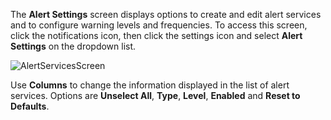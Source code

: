 &NewLine;

The **Alert Settings** screen displays options to create and edit alert services and to configure warning levels and frequencies.
To access this screen, click the <span class="material-icons">notifications</span> icon, then click the <span class="material-icons">settings</span> icon and select **Alert Settings** on the dropdown list.

![AlertServicesScreen](/images/SCALE/SystemSettings/AlertSettingsScreen.png "TrueNAS Alert Services")

Use **Columns** to change the information displayed in the list of alert services. Options are **Unselect All**, **Type**, **Level**, **Enabled** and **Reset to Defaults**.
